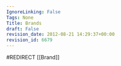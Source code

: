 ```yaml
---
IgnoreLinking: False
Tags: None
Title: Brands
draft: False
revision_date: 2012-08-21 14:29:37+00:00
revision_id: 6679
---
```


#REDIRECT [[Brand]]